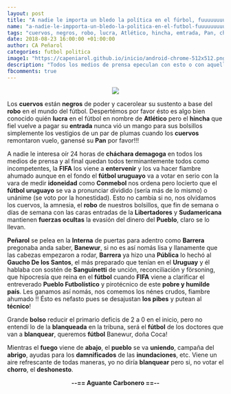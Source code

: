 ```yaml
---
layout: post
title: "A nadie le importa un bledo la política en el fúrbol, fuuuuuuuuuuuuu!!"
name: "a-nadie-le-impporta-un-bledo-la-politica-en-el-futbol-fuuuuuuuuuuuuu.markdown"
tags: "cuervos, negros, robo, lucra, Atlético, hincha, emtrada, Pan, cháchara demagoga, FIFA, intervención, AUF, fútbol uruguayo, idoneidad, Conmebol, el precio de las entradas de la Libertadores y de la Sudamericana, fuerzas ocultas, Pueblo, Peñarol, Interna, Barrera, una cabeza rodar, Gaucho De los Santos, Sanguinetti, fútbol, Pueblo Futbolístico, pobre y humilde país, los pibes, técnico, bolso, blanqueada, blanquear, fuego, de abajo, campaña del abrigo, evacuados de inundaciones, un chorro, un deshonesto"
date: 2018-08-23 16:00:00 +01:00:00
author: CA Peñarol
categories: futbol politica
image1: "https://capeniarol.github.io/inicio/android-chrome-512x512.png"
description: "Todos los medios de prensa epeculan con esto o con aquello lo tenemos a Banchero 25 minutos y la FIFA los declara incompetentes a todos juntos mientras Peñarol se pelea de puertas para adentro como mandaba la tradición de Barrera"
fbcomments: true
---
```


<center><img src="{{ site.url }}/android-chrome-512x512.png" with="512"></center>

Los <strong>cuervos</strong> están <strong>negros</strong> de poder y cacerolear su sustento a base  del <strong>robo</strong> en el mundo del fútbol. Despertémos por favor ésto es algo bien conocido quién <strong>lucra</strong> en el fútbol en nombre de <strong>Atlético</strong> pero el <strong>hincha</strong> que fiel vuelve a pagar su <strong>entrada</strong> nunca vió un mango para sus bolsillos simplemente los vestigios de un par de plumas cuando los <strong>cuervos</strong> remontaron vuelo, ganensé su <strong>Pan</strong> por favor!!!

A nadie le interesa oír 24 horas de <strong>cháchara demagoga</strong> en todos los medios de prensa y al final quedan todos terminantemente todos como incompetentes, la <strong>FIFA</strong> los viene a <strong>entervenir</strong> y los va hacer fiambre ahumado aunque en el fondo el <strong>fútbol uruguayo</strong> va a votar en serio con la vara de medir <strong>idoneidad</strong> como <strong>Conmebol</strong> nos ordena pero locierto que el <strong>fútbol uruguayo</strong> se va a pronunciar dividido (sería más de lo mismo) o unánime (se voto por la honestidad). Esto no cambia si no, nos olvidamos los cuervos, la amnesia, el <strong>robo</strong> de nuestros bolsillos, que fin de semana o días de semana con las caras entradas de la <strong>Libertadores</strong> y <strong>Sudamericana</strong> mantienen <strong>fuerzas ocultas</strong> la evasión del dinero del <strong>Pueblo</strong>, claro se lo llevan.

<strong>Peñarol</strong> se pelea en la <strong>Interna</strong> de puertas para adentro como <strong>Barrera</strong> pregonaba anda saber, <strong>Banewur</strong>, si no es así nomás lisa y llanamente que las cabezas empezaron a rodar, <strong>Barrera</strong> ya hizo una <strong>Pública</strong> lo hechó al <strong>Gaucho De los Santos</strong>, el más preparado que tenían en el <strong>Uruguay</strong> y él hablaba con sostén de <strong>Sanguinetti</strong> de unción, reconciliación y försoning, que hipocresía que reina en el <strong>fútbol</strong> cuando <strong>FIFA</strong> viene a clarificar el entreverado <strong>Pueblo Futbolístico</strong> y pirotécnico de este <strong>pobre y humilde país</strong>. Les ganamos así nomás, nos comemos los nénes crudos, fiambre ahumado !! Ésto es nefasto pues se desajustan <strong>los pibes</strong> y putean al <strong>técnico</strong>!

Grande <strong>bolso</strong> reducir el primario deficis de 2 a 0 en el inicio, pero no entendí lo de la <strong>blanqueada</strong> en la tribuna, será el <strong>fútbol</strong> de los doctores que van a <strong>blanquear</strong>, queremos <strong>fútbol</strong> Banewur, doña Coca!

Mientras el <strong>fuego</strong> viene de <strong>abajo</strong>, el <strong>pueblo</strong> se va <strong>uniendo</strong>, campaña del <strong>abrigo</strong>, ayudas para los <strong>damnificados</strong> de las <strong>inundaciones</strong>, etc. Viene un aire refrescante de todas maneras, yo no diría <strong>blanquear</strong> pero si, no votar el <strong>chorro</strong>, el <strong>deshonesto</strong>.

 <strong><center>--== Aguante Carbonero ==--</center></strong>
